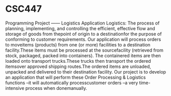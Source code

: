 # CSC447
Programming Project —— Logistics Application
Logistics: The process of planning, implementing, and controlling the efficient, effective flow and storage of goods from thepoint of origin to a destinationfor the purpose of conforming to customer requirements.
Our application will process orders to moveitems (products) from one (or more) facilities to a destination facility.These items must be processed at the sourcefacility (retrieved from stock, packaged, packed into containers).
The containered items are then loaded onto transport trucks.These trucks then transport the ordered itemsover approved shipping routes.The ordered items are unloaded, unpacked and delivered to their destination facility.
Our project is to develop an application that will perform these Order Processing & Logistics functions –it will automatically processcustomer orders –a very time-intensive process when donemanually. 
